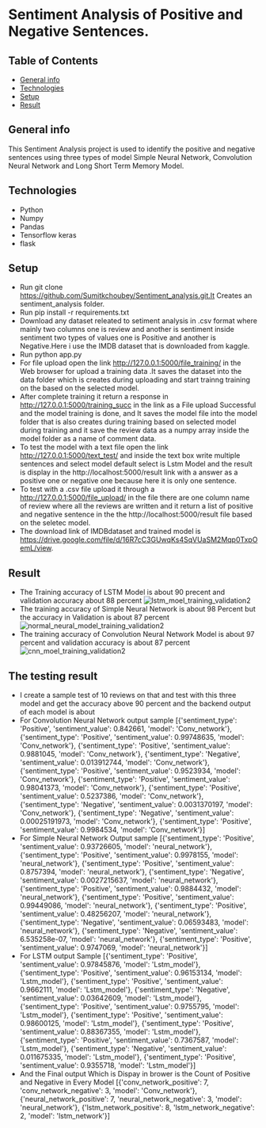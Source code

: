 # Sentiment Analysis of Positive and Negative Sentences.
## Table of Contents
* [General info](#general-info)
* [Technologies](#technologies)
* [Setup](#setup)
* [Result](#result)
## General info
This Sentiment Analysis project is used to identify the positive and negative sentences using three types of model  Simple Neural Network, Convolution Neural Network and Long Short Term Memory Model.
## Technologies
* Python
* Numpy
* Pandas
* Tensorflow keras
* flask

## Setup
  * Run git clone https://github.com/Sumitkchoubey/Sentiment_analysis.git.It Creates an sentiment_analysis folder.
  * Run pip install -r requirements.txt
  * Download any dataset releated to setiment analysis in .csv format where mainly two columns one is review and another is sentiment inside sentiment two types of values one is Positive and another is Negative.Here i use the IMDB dataset that is downloaded from kaggle.
  * Run python app.py
  * For file upload open the link http://127.0.0.1:5000/file_training/ in the Web browser for upload a training data .It saves the dataset into the data folder which is creates during uploading and start trainng training on the based on the selected model.
  * After complete training it return a response in http://127.0.0.1:5000/training_succ in the link as a File upload Successful and the model training is done, and It saves the model file into the model folder that is also creates during training based on selected model during training and it save the review data as a numpy array inside the model folder as a name of comment data.
  * To test the model with a  text file open the link http://127.0.0.1:5000/text_test/ and inside the text box write multiple sentences and select model default select is Lstm Model and the result is display in the http://localhost:5000/result link with a answer as a positive one or negative one because here it is only one sentence.
  * To test with a .csv file upload it through a http://127.0.0.1:5000/file_upload/ in the file there are one column name of review where all the reviews are written and it return a list of positive and negative sentence in the the http://localhost:5000/result  file based on the seletec model.
  * The download link of IMDBdataset and trained model is https://drive.google.com/file/d/16R7cC3GUwqKs4SqVUaSM2Mqp0TxpOemL/view.
  
## Result
  * The Training accuracy of LSTM Model is about 90 precent and validation accuracy about 88 percent
    ![lstm_moel_training_validation2](https://user-images.githubusercontent.com/24955305/97660591-17b4ad00-1a98-11eb-86fb-7da3deb8611c.png)
  * The training accuracy of Simple Neural Network is about 98 Percent but the accuracy in Validation is about 87 percent
    ![normal_neural_model_training_validation2](https://user-images.githubusercontent.com/24955305/97660891-db358100-1a98-11eb-8133-7113e508ad83.png)
  * The training accuracy of Convolution Neural Network Model is about 97 percent and validation accuracy is about 87 percent
    ![cnn_moel_training_validation2](https://user-images.githubusercontent.com/24955305/97661131-8ba38500-1a99-11eb-802d-6ad6960e43bc.png)
 ## The testing result
 * I create a sample test of 10 reviews on that and test with this three model and get the accuracy above 90 percent and the backend output of each model is about 
 * For Convolution Neural Network output sample
  [{'sentiment_type': 'Positive', 'sentiment_value': 0.842661, 'model': 'Conv_network'}, {'sentiment_type': 'Positive', 'sentiment_value': 0.99748635, 'model': 'Conv_network'}, {'sentiment_type': 'Positive', 'sentiment_value': 0.9881045, 'model': 'Conv_network'}, {'sentiment_type': 'Negative', 'sentiment_value': 0.013912744, 'model': 'Conv_network'}, {'sentiment_type': 'Positive', 'sentiment_value': 0.9523934, 'model': 'Conv_network'}, {'sentiment_type': 'Positive', 'sentiment_value': 0.98041373, 'model': 'Conv_network'}, {'sentiment_type': 'Positive', 'sentiment_value': 0.5237386, 'model': 'Conv_network'}, {'sentiment_type': 'Negative', 'sentiment_value': 0.0031370197, 'model': 'Conv_network'}, {'sentiment_type': 'Negative', 'sentiment_value': 0.00025191973, 'model': 'Conv_network'}, {'sentiment_type': 'Positive', 'sentiment_value': 0.9984534, 'model': 'Conv_network'}]
* For Simple Neural Network Output sample 
[{'sentiment_type': 'Positive', 'sentiment_value': 0.93726605, 'model': 'neural_network'}, {'sentiment_type': 'Positive', 'sentiment_value': 0.9978155, 'model': 'neural_network'}, {'sentiment_type': 'Positive', 'sentiment_value': 0.8757394, 'model': 'neural_network'}, {'sentiment_type': 'Negative', 'sentiment_value': 0.0027215637, 'model': 'neural_network'}, {'sentiment_type': 'Positive', 'sentiment_value': 0.9884432, 'model': 'neural_network'}, {'sentiment_type': 'Positive', 'sentiment_value': 0.99449086, 'model': 'neural_network'}, {'sentiment_type': 'Positive', 'sentiment_value': 0.48256207, 'model': 'neural_network'}, {'sentiment_type': 'Negative', 'sentiment_value': 0.06593483, 'model': 'neural_network'}, {'sentiment_type': 'Negative', 'sentiment_value': 6.535258e-07, 'model': 'neural_network'}, {'sentiment_type': 'Positive', 'sentiment_value': 0.9747069, 'model': 'neural_network'}]
* For LSTM output Sample
[{'sentiment_type': 'Positive', 'sentiment_value': 0.97845876, 'model': 'Lstm_model'}, {'sentiment_type': 'Positive', 'sentiment_value': 0.96153134, 'model': 'Lstm_model'}, {'sentiment_type': 'Positive', 'sentiment_value': 0.9662111, 'model': 'Lstm_model'}, {'sentiment_type': 'Negative', 'sentiment_value': 0.03642609, 'model': 'Lstm_model'}, {'sentiment_type': 'Positive', 'sentiment_value': 0.9755795, 'model': 'Lstm_model'}, {'sentiment_type': 'Positive', 'sentiment_value': 0.98600125, 'model': 'Lstm_model'}, {'sentiment_type': 'Positive', 'sentiment_value': 0.88367355, 'model': 'Lstm_model'}, {'sentiment_type': 'Positive', 'sentiment_value': 0.7367587, 'model': 'Lstm_model'}, {'sentiment_type': 'Negative', 'sentiment_value': 0.011675335, 'model': 'Lstm_model'}, {'sentiment_type': 'Positive', 'sentiment_value': 0.9355718, 'model': 'Lstm_model'}]
* And the Final output Which is Dispay in brower is  the Count of Positive and Negative in Every Model
[{'conv_network_positive': 7, 'conv_network_negative': 3, 'model': 'Conv_network'}, {'neural_network_positive': 7, 'neural_network_negative': 3, 'model': 'neural_network'}, {'lstm_network_positive': 8, 'lstm_network_negative': 2, 'model': 'lstm_network'}]
